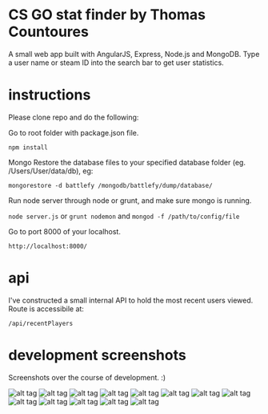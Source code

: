 # CS GO stat finder by Thomas Countoures
A small web app built with AngularJS, Express, Node.js and MongoDB. Type a user name or steam ID into the search bar to get user statistics.

# instructions
Please clone repo and do the following:

Go to root folder with package.json file.

`npm install`

Mongo Restore the database files to your specified database folder (eg. /Users/User/data/db), eg:

`mongorestore -d battlefy /mongodb/battlefy/dump/database/`

Run node server through node or grunt, and make sure mongo is running.

`node server.js` or `grunt nodemon` and
`mongod -f /path/to/config/file`

Go to port 8000 of your localhost.

`http://localhost:8000/`

# api

I've constructed a small internal API to hold the most recent users viewed. Route is accessibile at:

`/api/recentPlayers`

# development screenshots

Screenshots over the course of development. :)

![alt tag](https://raw.github.com/thomascountoures/project_synergy/screenshots/screenshots/cs1.png)
![alt tag](https://raw.github.com/thomascountoures/project_synergy/screenshots/screenshots/cs2.png)
![alt tag](https://raw.github.com/thomascountoures/project_synergy/screenshots/screenshots/cs3.png)
![alt tag](https://raw.github.com/thomascountoures/project_synergy/screenshots/screenshots/cs4.png)
![alt tag](https://raw.github.com/thomascountoures/project_synergy/screenshots/screenshots/cs5.png)
![alt tag](https://raw.github.com/thomascountoures/project_synergy/screenshots/screenshots/cs6.png)
![alt tag](https://raw.github.com/thomascountoures/project_synergy/screenshots/screenshots/cs7.png)
![alt tag](https://raw.github.com/thomascountoures/project_synergy/screenshots/screenshots/cs8.png)
![alt tag](https://raw.github.com/thomascountoures/project_synergy/screenshots/screenshots/cs9.png)
![alt tag](https://raw.github.com/thomascountoures/project_synergy/screenshots/screenshots/cs10.png)
![alt tag](https://raw.github.com/thomascountoures/project_synergy/screenshots/screenshots/cs11.png)
![alt tag](https://raw.github.com/thomascountoures/project_synergy/screenshots/screenshots/cs12.png)
![alt tag](https://raw.github.com/thomascountoures/project_synergy/screenshots/screenshots/cs13.png)




